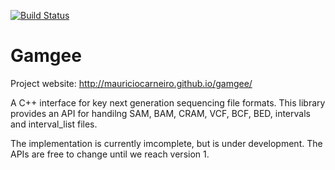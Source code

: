 [![Build Status](https://travis-ci.org/MauricioCarneiro/gamgee.png)](https://travis-ci.org/MauricioCarneiro/gamgee)

Gamgee
======

Project website: http://mauriciocarneiro.github.io/gamgee/

A C++ interface for key next generation sequencing file formats. This library
provides an API for handilng SAM, BAM, CRAM, VCF, BCF, BED, intervals and
interval_list files.

The implementation is currently imcomplete, but is under development. The APIs
are free to change until we reach version 1. 



